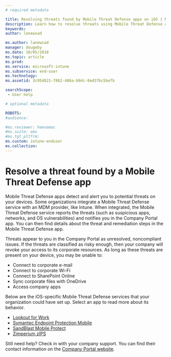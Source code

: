 ```yaml
---
# required metadata

title: Resolving threats found by Mobile Threat Defense apps on iOS | Microsoft Docs
description: Learn how to resolve threats using Mobile Threat Defense apps for iOS.
keywords:
author: lenewsad

ms.author: lanewsad
manager: dougeby
ms.date: 10/05/2018
ms.topic: article
ms.prod:
ms.service: microsoft-intune
ms.subservice: end-user
ms.technology:
ms.assetid: 3c95d821-7862-486a-b9dc-0ed37bc5befb

searchScope:
 - User help

# optional metadata

ROBOTS:  
#audience:

#ms.reviewer: heenamac
#ms.suite: ems
#ms.tgt_pltfrm:
ms.custom: intune-enduser
ms.collection: 
---
```


# Resolve a threat found by a Mobile Threat Defense app

Mobile Threat Defense apps detect and alert you to potential threats on your devices. Some organizations integrate a Mobile Threat Defense service with an MDM provider, like Intune. When integrated, the Mobile Threat Defense service reports the threats (such as suspicious apps, networks, and OS vulnerabilities) and notifies you in the Company Portal app. You can then find details about the threat and remediation steps in the Mobile Threat Defense app.  

Threats appear to you in the Company Portal as unresolved, noncompliant issues. If the threats are classified as risky enough, then your company will revoke your access to its corporate resources. As long as these threats are present on your device, you may be unable to:  

* Connect to corporate e-mail
* Connect to corporate Wi-Fi
* Connect to SharePoint Online
* Sync corporate files with OneDrive
* Access company apps

Below are the iOS-specific Mobile Threat Defense services that your organization could have set up. Select an app to read more about its behavior. 


* [Lookout for Work](you-need-to-resolve-a-threat-found-by-lookout-for-work-ios.md)
* [Symantec Endpoint Protection Mobile](you-need-to-resolve-a-threat-found-by-skycure-ios.md)
* [SandBlast Mobile Protect](you-need-to-resolve-a-threat-found-by-checkpoint-ios.md)
* [Zimperium zIPS](you-need-to-resolve-a-threat-found-by-zips-ios.md)

Still need help? Check in with your company support. You can find their contact information on the [Company Portal website](https://go.microsoft.com/fwlink/?linkid=2010980).  

